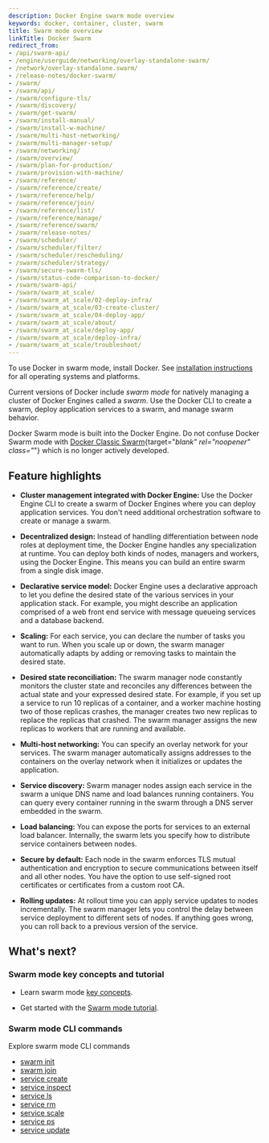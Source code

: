```yaml
---
description: Docker Engine swarm mode overview
keywords: docker, container, cluster, swarm
title: Swarm mode overview
linkTitle: Docker Swarm
redirect_from:
- /api/swarm-api/
- /engine/userguide/networking/overlay-standalone-swarm/
- /network/overlay-standalone.swarm/
- /release-notes/docker-swarm/
- /swarm/
- /swarm/api/
- /swarm/configure-tls/
- /swarm/discovery/
- /swarm/get-swarm/
- /swarm/install-manual/
- /swarm/install-w-machine/
- /swarm/multi-host-networking/
- /swarm/multi-manager-setup/
- /swarm/networking/
- /swarm/overview/
- /swarm/plan-for-production/
- /swarm/provision-with-machine/
- /swarm/reference/
- /swarm/reference/create/
- /swarm/reference/help/
- /swarm/reference/join/
- /swarm/reference/list/
- /swarm/reference/manage/
- /swarm/reference/swarm/
- /swarm/release-notes/
- /swarm/scheduler/
- /swarm/scheduler/filter/
- /swarm/scheduler/rescheduling/
- /swarm/scheduler/strategy/
- /swarm/secure-swarm-tls/
- /swarm/status-code-comparison-to-docker/
- /swarm/swarm-api/
- /swarm/swarm_at_scale/
- /swarm/swarm_at_scale/02-deploy-infra/
- /swarm/swarm_at_scale/03-create-cluster/
- /swarm/swarm_at_scale/04-deploy-app/
- /swarm/swarm_at_scale/about/
- /swarm/swarm_at_scale/deploy-app/
- /swarm/swarm_at_scale/deploy-infra/
- /swarm/swarm_at_scale/troubleshoot/
---
```


To use Docker in swarm mode, install Docker. See
[installation instructions](../../get-docker.md) for all operating systems and platforms.

Current versions of Docker include *swarm mode* for natively managing a cluster
of Docker Engines called a *swarm*. Use the Docker CLI to create a swarm, deploy
application services to a swarm, and manage swarm behavior.

Docker Swarm mode is built into the Docker Engine. Do not confuse Docker Swarm mode
with [Docker Classic Swarm](https://github.com/docker/classicswarm){target="_blank" rel="noopener" class="_"}
which is no longer actively developed.

## Feature highlights

* **Cluster management integrated with Docker Engine:** Use the Docker Engine
CLI to create a swarm of Docker Engines where you can deploy application
services. You don't need additional orchestration software to create or manage
a swarm.

* **Decentralized design:** Instead of handling differentiation between node
roles at deployment time, the Docker Engine handles any specialization at
runtime. You can deploy both kinds of nodes, managers and workers, using the
Docker Engine. This means you can build an entire swarm from a single disk
image.

* **Declarative service model:** Docker Engine uses a declarative approach to
let you define the desired state of the various services in your application
stack. For example, you might describe an application comprised of a web front
end service with message queueing services and a database backend.

* **Scaling:** For each service, you can declare the number of tasks you want to
run. When you scale up or down, the swarm manager automatically adapts by
adding or removing tasks to maintain the desired state.

* **Desired state reconciliation:** The swarm manager node constantly monitors
the cluster state and reconciles any differences between the actual state and your
expressed desired state. For example, if you set up a service to run 10
replicas of a container, and a worker machine hosting two of those replicas
crashes, the manager creates two new replicas to replace the replicas that
crashed. The swarm manager assigns the new replicas to workers that are
running and available.

* **Multi-host networking:** You can specify an overlay network for your
services. The swarm manager automatically assigns addresses to the containers
on the overlay network when it initializes or updates the application.

* **Service discovery:** Swarm manager nodes assign each service in the swarm a
unique DNS name and load balances running containers. You can query every
container running in the swarm through a DNS server embedded in the swarm.

* **Load balancing:** You can expose the ports for services to an
external load balancer. Internally, the swarm lets you specify how to distribute
service containers between nodes.

* **Secure by default:** Each node in the swarm enforces TLS mutual
authentication and encryption to secure communications between itself and all
other nodes. You have the option to use self-signed root certificates or
certificates from a custom root CA.

* **Rolling updates:** At rollout time you can apply service updates to nodes
incrementally. The swarm manager lets you control the delay between service
deployment to different sets of nodes. If anything goes wrong, you can
roll back to a previous version of the service.

## What's next?

### Swarm mode key concepts and tutorial

* Learn swarm mode [key concepts](key-concepts.md).

* Get started with the [Swarm mode tutorial](swarm-tutorial/index.md).

### Swarm mode CLI commands

Explore swarm mode CLI commands

* [swarm init](../reference/commandline/swarm_init.md)
* [swarm join](../reference/commandline/swarm_join.md)
* [service create](../reference/commandline/service_create.md)
* [service inspect](../reference/commandline/service_inspect.md)
* [service ls](../reference/commandline/service_ls.md)
* [service rm](../reference/commandline/service_rm.md)
* [service scale](../reference/commandline/service_scale.md)
* [service ps](../reference/commandline/service_ps.md)
* [service update](../reference/commandline/service_update.md)
